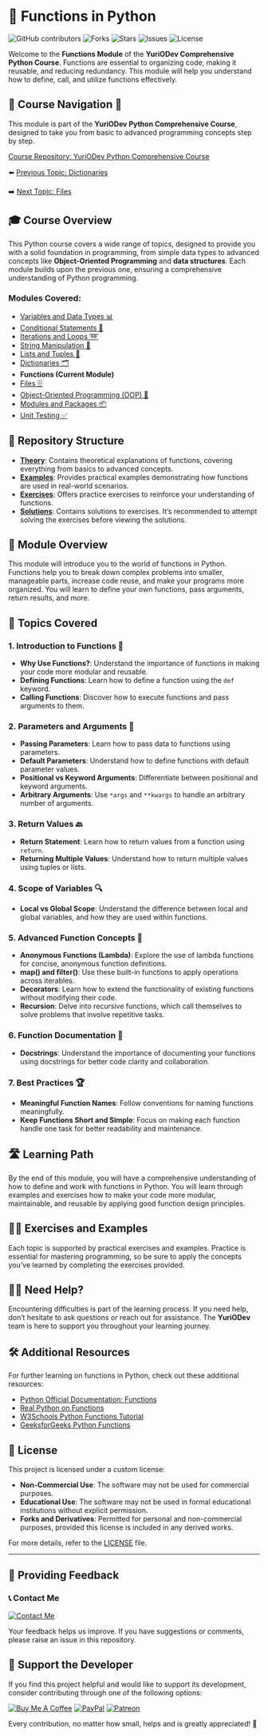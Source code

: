 # 📘 Functions in Python

![GitHub contributors](https://img.shields.io/github/contributors/YurioDev/python-yuriodev-01-simple-data-types?style=for-the-badge)
![Forks](https://img.shields.io/github/forks/YurioDev/python-yuriodev-01-simple-data-types?style=for-the-badge)
![Stars](https://img.shields.io/github/stars/YurioDev/python-yuriodev-01-simple-data-types?style=for-the-badge)
![Issues](https://img.shields.io/github/issues/YurioDev/python-yuriodev-01-simple-data-types?style=for-the-badge)
![License](https://img.shields.io/github/license/YurioDev/python-yuriodev-01-simple-data-types?style=for-the-badge)

Welcome to the **Functions Module** of the **YuriODev Comprehensive Python Course**. Functions are essential to organizing code, making it reusable, and reducing redundancy. This module will help you understand how to define, call, and utilize functions effectively.

## 🌟 Course Navigation 🧭

This module is part of the **YuriODev Python Comprehensive Course**, designed to take you from basic to advanced programming concepts step by step.

[Course Repository: YuriODev Python Comprehensive Course](https://github.com/YurioDev/Python-Course)

⬅️ [Previous Topic: Dictionaries](https://github.com/YurioDev/python-yuriodev-06-mastering-dictionaries/blob/main/README.md)  

➡️ [Next Topic: Files](https://github.com/YurioDev/python-yuriodev-08-files-in-python/blob/main/README.md)

## 🎓 Course Overview

This Python course covers a wide range of topics, designed to provide you with a solid foundation in programming, from simple data types to advanced concepts like **Object-Oriented Programming** and **data structures**. Each module builds upon the previous one, ensuring a comprehensive understanding of Python programming.

### Modules Covered:
- [Variables and Data Types 📊](https://github.com/YurioDev/python-yuriodev-01-simple-data-types/blob/main/README.md) 
- [Conditional Statements 🔀](https://github.com/YurioDev/python-yuriodev-02-simple-conditional-statements/blob/main/README.md)
- [Iterations and Loops ➿](https://github.com/YurioDev/python-yuriodev-03-iterations-and-loops/blob/main/README.md)
- [String Manipulation 🧵](https://github.com/YurioDev/python-yuriodev-04-string-manipulation/blob/main/README.md)
- [Lists and Tuples 📝](https://github.com/YurioDev/python-yuriodev-05-lists-in-python/blob/main/README.md)
- [Dictionaries 🗂](https://github.com/YurioDev/python-yuriodev-06-mastering-dictionaries/blob/main/README.md)
- **Functions (Current Module)**
- [Files 🗄](https://github.com/YurioDev/python-yuriodev-08-files-in-python/blob/main/README.md)
- [Object-Oriented Programming (OOP) 🤖](https://github.com/YurioDev/python-yuriodev-09-oop/blob/main/README.md)
- [Modules and Packages 📦](https://github.com/YurioDev/python-yuriodev-10-modules-and-packages/blob/main/README.md)
- [Unit Testing ✅](https://github.com/YurioDev/python-yuriodev-11-unit-testing/blob/main/README.md)

## 📂 Repository Structure

- **[Theory](./theory)**: Contains theoretical explanations of functions, covering everything from basics to advanced concepts.
- **[Examples](./examples)**: Provides practical examples demonstrating how functions are used in real-world scenarios.
- **[Exercises](./exercises)**: Offers practice exercises to reinforce your understanding of functions.
- **[Solutions](./solutions)**: Contains solutions to exercises. It’s recommended to attempt solving the exercises before viewing the solutions.

## 📝 Module Overview

This module will introduce you to the world of functions in Python. Functions help you to break down complex problems into smaller, manageable parts, increase code reuse, and make your programs more organized. You will learn to define your own functions, pass arguments, return results, and more.

## 🧩 Topics Covered

### 1. Introduction to Functions 🚀
- **Why Use Functions?**: Understand the importance of functions in making your code more modular and reusable.
- **Defining Functions**: Learn how to define a function using the `def` keyword.
- **Calling Functions**: Discover how to execute functions and pass arguments to them.

### 2. Parameters and Arguments 📌
- **Passing Parameters**: Learn how to pass data to functions using parameters.
- **Default Parameters**: Understand how to define functions with default parameter values.
- **Positional vs Keyword Arguments**: Differentiate between positional and keyword arguments.
- **Arbitrary Arguments**: Use `*args` and `**kwargs` to handle an arbitrary number of arguments.

### 3. Return Values 🔙
- **Return Statement**: Learn how to return values from a function using `return`.
- **Returning Multiple Values**: Understand how to return multiple values using tuples or lists.

### 4. Scope of Variables 🔍
- **Local vs Global Scope**: Understand the difference between local and global variables, and how they are used within functions.

### 5. Advanced Function Concepts 🌟
- **Anonymous Functions (Lambda)**: Explore the use of lambda functions for concise, anonymous function definitions.
- **map() and filter()**: Use these built-in functions to apply operations across iterables.
- **Decorators**: Learn how to extend the functionality of existing functions without modifying their code.
- **Recursion**: Delve into recursive functions, which call themselves to solve problems that involve repetitive tasks.

### 6. Function Documentation 📖
- **Docstrings**: Understand the importance of documenting your functions using docstrings for better code clarity and collaboration.

### 7. Best Practices 🏆
- **Meaningful Function Names**: Follow conventions for naming functions meaningfully.
- **Keep Functions Short and Simple**: Focus on making each function handle one task for better readability and maintenance.

## 🛣️ Learning Path

By the end of this module, you will have a comprehensive understanding of how to define and work with functions in Python. You will learn through examples and exercises how to make your code more modular, maintainable, and reusable by applying good function design principles.

## 🏋️‍♂️ Exercises and Examples

Each topic is supported by practical exercises and examples. Practice is essential for mastering programming, so be sure to apply the concepts you’ve learned by completing the exercises provided.

## 🙋‍♂️ Need Help?

Encountering difficulties is part of the learning process. If you need help, don’t hesitate to ask questions or reach out for assistance. The **YuriODev** team is here to support you throughout your learning journey.

## 🛠 Additional Resources

For further learning on functions in Python, check out these additional resources:

- [Python Official Documentation: Functions](https://docs.python.org/3/tutorial/controlflow.html#defining-functions)
- [Real Python on Functions](https://realpython.com/defining-your-own-python-function/)
- [W3Schools Python Functions Tutorial](https://www.w3schools.com/python/python_functions.asp)
- [GeeksforGeeks Python Functions](https://www.geeksforgeeks.org/python-functions/)

## 📢 License

This project is licensed under a custom license:

- **Non-Commercial Use**: The software may not be used for commercial purposes.
- **Educational Use**: The software may not be used in formal educational institutions without explicit permission.
- **Forks and Derivatives**: Permitted for personal and non-commercial purposes, provided this license is included in any derived works.

For more details, refer to the [LICENSE](./LICENSE) file.

---

## 📢 Providing Feedback

### 📞 Contact Me

[![Contact Me](https://img.shields.io/badge/Contact-Me-blue?style=for-the-badge)](mailto:contact@yuriodev.co.uk)

Your feedback helps us improve. If you have suggestions or comments, please raise an issue in this repository.


## 💖 Support the Developer

If you find this project helpful and would like to support its development, consider contributing through one of the following options:

[![Buy Me A Coffee](https://img.shields.io/badge/-Buy%20Me%20a%20Coffee-orange?style=for-the-badge&logo=buy-me-a-coffee)](https://www.buymeacoffee.com/yuriodev)
[![PayPal](https://img.shields.io/badge/Donate-PayPal-blue?style=for-the-badge&logo=paypal)](https://paypal.me/yuriodev)
[![Patreon](https://img.shields.io/badge/Support-Patreon-red?style=for-the-badge&logo=patreon)](https://www.patreon.com/YuriODev)

Every contribution, no matter how small, helps and is greatly appreciated! 🙏
